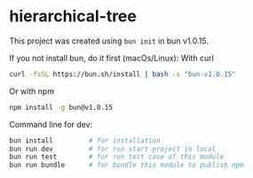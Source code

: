 # hierarchical-tree
This project was created using `bun init` in bun v1.0.15.

If you not install bun, do it first (macOs/Linux):
With curl
```bash
curl -fsSL https://bun.sh/install | bash -s "bun-v1.0.15"
```
Or with npm
```bash
npm install -g bun@v1.0.15
```

Command line for dev:
```bash
bun install         # for installation
bun run dev         # for run start project in local
bun run test        # for run test case of this module
bun run bundle      # for bundle this module to publish npm
```
